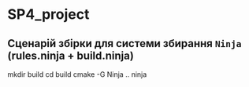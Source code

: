 # SP4_project

## Сценарій збірки для системи збирання `Ninja` (rules.ninja + build.ninja)

mkdir build
cd build
cmake -G Ninja ..
ninja
